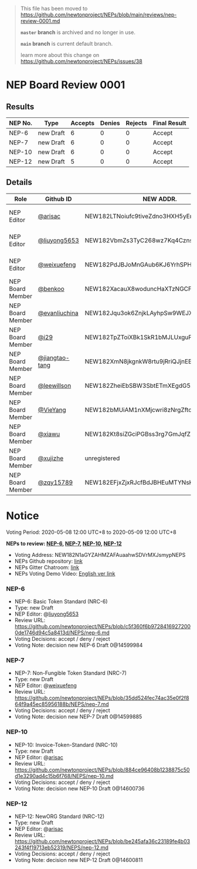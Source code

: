 > This file has been moved to
> https://github.com/newtonproject/NEPs/blob/main/reviews/nep-review-0001.md
> 
> **`master` branch** is archived and no longer in use.
>
> **`main` branch** is current default branch.
>
> learn more about this change on https://github.com/newtonproject/NEPs/issues/38

# NEP Board Review 0001

## Results

| NEP No. | Type      | Accepts | Denies | Rejects | Final Result |
| ------- | --------- | ------- | ------ | ------- | ------------ |
| NEP-6   | new Draft | 6       | 0      | 0       | Accept       |
| NEP-7   | new Draft | 6       | 0      | 0       | Accept       |
| NEP-10  | new Draft | 6       | 0      | 0       | Accept       |
| NEP-12  | new Draft | 5       | 0      | 0       | Accept       |

## Details

| Role         | Github ID                                      | NEW ADDR.                           | NEP-6                                                    | NEP-7                                                    | NEP-10                                                   | NEP-12                                                   |
| ---------------- | -------------------------------------------------- | --------------------------------------- | ------------------------------------------------------------ | ------------------------------------------------------------ | ------------------------------------------------------------ | ------------------------------------------------------------ |
| NEP Editor       | [@arisac](https://github.com/arisac)               | NEW182LTNoiufc9tiveZdno3HXH5yEmUURKUiac |                                                              |                                                              | new Draft [View on NewExplorer](https://explorer.newtonproject.org/tx/0x769e2c5666ceb02e883183100b43353fba789282c04505cd368175914d9585b7) | new Draft [View on NewExplorer](https://explorer.newtonproject.org/tx/0x9eb26935cb6f76adc078af9c042ef6928d1ca73c7e2a1ddb694ff0422cd71aad) |
| NEP Editor       | [@liuyong5653](https://github.com/liuyong5653)     | NEW182VbmZs3TyC268wz7Kq4Cznssv7WzRPDq7j | new Draft [View on NewExplorer](https://explorer.newtonproject.org/tx/0x42e7732ffdd859a5c76b82773e6ce6c9a9e3694b1893d1577a212c4c37e746b0) |                                                              |                                                              |                                                              |
| NEP Editor       | [@weixuefeng](https://github.com/weixuefeng)       | NEW182PdJBJoMnGAub6KJ6YrhSPHWrFE9RSBmGE |                                                              | new Draft [View on NewExplorer](https://explorer.newtonproject.org/tx/0xe4f9c9bcb66b0dbb438ab5f0d012b519fca9227e25535b1b30adaed25ef175e5) |                                                              |                                                              |
| NEP Board Member | [@benkoo](https://github.com/benkoo)               | NEW182XacauX8woduncHaXTzNGCFnk7B15z34hi |                                                              |                                                              |                                                              |                                                              |
| NEP Board Member | [@evanliuchina](https://github.com/evanliuchina)   | NEW182Jqu3ok6ZnjkLAyhpSw9WEJXhEwUYX4jLR | Accept [View on NewExplorer](https://explorer.newtonproject.org/tx/0xe7ccacb041eb4c87de58312136fdf8e64dbe940ad57a593a07200d122cf6550f) | Accept [View on NewExplorer](https://explorer.newtonproject.org/tx/0xdd6530abb8d71d88a33c6332f7cd776df854fc7b20e43ae2840772f438c70d23) | Accept [View on NewExplorer](https://explorer.newtonproject.org/tx/0xf20da46d7db14d883f7896da55779924ff710465eab569da3a9233ecbfe1e3c2) | Accept [View on NewExplorer](https://explorer.newtonproject.org/tx/0x2590e2b6ed35eecba6867d158e71e5144a506bca66ed7ee3668c3b4dadcfe887) |
| NEP Board Member | [@i29](https://github.com/i29)                     | NEW182TpZToiXBk1SkR1bMJLUxguPxFsZciz123 | Accept [View on NewExplorer](https://explorer.newtonproject.org/tx/0x602d8794aef6a428ee36d4961ae271088eb6eabeebdef2e189c191dabaf9cd79) | Accept [View on NewExplorer](https://explorer.newtonproject.org/tx/0x8b05d2d95a03ae42605e334779cdbe7a4c820bd63094d0e87d2b047d85ab46e6) | Accept [View on NewExplorer](https://explorer.newtonproject.org/tx/0x531cc8cdb8c6e2e4ea4208b820613d21e14635be91ad9037380866e0c12f1b57) | Accept [View on NewExplorer](https://explorer.newtonproject.org/tx/0x608d4466c74107a90eb36b6c6186bced5b6c31ac20a8bf4c4a5ef04fa06b8988) |
| NEP Board Member | [@jiangtao-tang](https://github.com/jiangtao-tang) | NEW182XmN8jkgnkW8rtu9jRriQJjnEBXSbZZuHJ | Accept [View on NewExplorer](https://explorer.newtonproject.org/tx/0xd680505e0086e1fdceb1e3c8fa2cbd8830e3c21b65245553bc1ca6578b719c82) | Accept [View on NewExplorer](https://explorer.newtonproject.org/tx/0xa3c9dbb2b0bc22548bec1e95cb7ec040c552766520b78a6d17b74d1d874f2449) | Accept [View on NewExplorer](https://explorer.newtonproject.org/tx/0x302a133e42f56672eca661d7ab55d819813a0fe0ccbbd061ff66b219bcf9da9c) | Accept [View on NewExplorer](https://explorer.newtonproject.org/tx/0xba93130e7dc92737bd53e093c49d08f15065cf7b05040996cc3a722f3af72443) |
| NEP Board Member | [@leewillson](https://github.com/leewillson)       | NEW182ZheiEbSBW3SbtETmXEgdG5X9GvFuLRun2 | Accept [View on NewExplorer](https://explorer.newtonproject.org/tx/0x1b39cd6e55cd02c9238965ab26104428fa4a2591b224b86673b920fe156e9925) | Accept [View on NewExplorer](https://explorer.newtonproject.org/tx/0xe118e19c6636ac6c1188c65f519df33b47b7b7cd62ecfe5777fa2c7285c98fbe) | Accept [View on NewExplorer](https://explorer.newtonproject.org/tx/0x1b82f0e15699b62448afa6b725bbd85e7694ed418f602e6d0d7b3ff449ad7694) | Accept [View on NewExplorer](https://explorer.newtonproject.org/tx/0xc946117387fec524afe71dbc0d1b564582e0c588c8a03f27e9a1e21e13555bd9) |
| NEP Board Member | [@VieYang](https://github.com/VieYang)             | NEW182bMUiAM1nXMjcwri8zNrgZftcnPJc1uVie | Accept [View on NewExplorer](https://explorer.newtonproject.org/tx/0xc4140f989d546b08ae1b88b475182d8c4d7ce226778123bb3e7419f96dc9df16) | Accept [View on NewExplorer](https://explorer.newtonproject.org/tx/0x3adc70ba8d88aca14893b8f0974a1b4381e5449812ca2f928c3d53706c5d4842) | Accept [View on NewExplorer](https://explorer.newtonproject.org/tx/0x00b349d73bcdec3bf02f1d7c8f9be664635996b1e36b88cc4bd88eae9e177404) | Accept [View on NewExplorer](https://explorer.newtonproject.org/tx/0xfbe1ff099c930e233893941dc1dbfa99f1ff5936b5b09f2a2b9cc0efc2aa5561) |
| NEP Board Member | [@xiawu](https://github.com/xiawu)                 | NEW182Kt8siZGciPGBss3rg7GmJqfZ7CUafVUHH |                                                              |                                                              |                                                              |                                                              |
| NEP Board Member | [@xujizhe](https://github.com/xujizhe)             | unregistered                            |                                                              |                                                              |                                                              |                                                              |
| NEP Board Member | [@zqy15789](https://github.com/zqy15789)           | NEW182EFjxZjxRJcfBdJBHEuMTYNsK7RLTFeiiJ | Accept [View on NewExplorer](https://explorer.newtonproject.org/tx/0x66bfe8985e22000b829a612b324fd44994daa94bfa1618bebb8de21f6635c6f1) | Accept [View on NewExplorer](https://explorer.newtonproject.org/tx/0x5520cf81571b7e2545cb38d5101aeac941b5aeaa2e614668090a2d11a646e9c2) | Accept [View on NewExplorer](https://explorer.newtonproject.org/tx/0x1f1bd63b459a1a9c6fb8a218d65fd35b9cf844679f900744c9b7845e03015e5f) |                                                              |

# Notice

Voting Period: 2020-05-08 12:00 UTC+8 to 2020-05-09 12:00 UTC+8

**NEPs to review: [NEP-6](#nep-6), [NEP-7](#nep-7), [NEP-10](#nep-10), [NEP-12](#nep-12)**

- Voting Address: NEW182N1aGYZAHMZAFAuaahwSDVrMXJsmypNEPS
- NEPs Github repository: [link](https://github.com/newtonproject/NEPs)
- NEPs Gitter Chatroom: [link](https://gitter.im/newtonproject/NEPs)
- NEPs Voting Demo Video: [English ver link](https://s3.ap-east-1.amazonaws.com/f.d.w.newton.bio/v/nep-voting-demo-01-en.mp4)

### NEP-6
- NEP-6: Basic Token Standard (NRC-6)
- Type: new Draft
- NEP Editor: @[liuyong5653](https://github.com/liuyong5653)
- Review URL: https://github.com/newtonproject/NEPs/blob/c5f360f6b97284169272000de1746d94c5a8413d/NEPS/nep-6.md
- Voting Decisions: accept / deny / reject
- Voting Note:
	decision new NEP-6 Draft 0@14599984

### NEP-7
- NEP-7: Non-Fungible Token Standard (NRC-7)
- Type: new Draft
- NEP Editor: @[weixuefeng](https://github.com/weixuefeng)
- Review URL: https://github.com/newtonproject/NEPs/blob/35dd524fec74ac35e0f2f864f9a45ec85956188b/NEPS/nep-7.md
- Voting Decisions: accept / deny / reject
- Voting Note:
	decision new NEP-7 Draft 0@14599885

### NEP-10
- NEP-10: Invoice-Token-Standard (NRC-10)
- Type: new Draft
- NEP Editor: @[arisac](https://github.com/arisac)
- Review URL: https://github.com/newtonproject/NEPs/blob/884ce96408b1238875c50d1e3290ad4c15b6f768/NEPS/nep-10.md
- Voting Decisions: accept / deny / reject
- Voting Note:
	decision new NEP-10 Draft 0@14600736

### NEP-12
- NEP-12: NewORG Standard (NRC-12)
- Type: new Draft
- NEP Editor: @[arisac](https://github.com/arisac)
- Review URL: https://github.com/newtonproject/NEPs/blob/be245afa36c23189fe4b03243f4f19713eb52319/NEPS/nep-12.md
- Voting Decisions: accept / deny / reject
- Voting Note:
	decision new NEP-12 Draft 0@14600811

